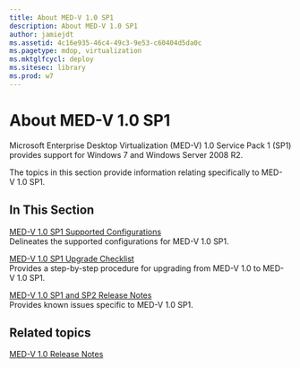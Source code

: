 ```yaml
---
title: About MED-V 1.0 SP1
description: About MED-V 1.0 SP1
author: jamiejdt
ms.assetid: 4c16e935-46c4-49c3-9e53-c60404d5da0c
ms.pagetype: mdop, virtualization
ms.mktglfcycl: deploy
ms.sitesec: library
ms.prod: w7
---
```



# About MED-V 1.0 SP1


Microsoft Enterprise Desktop Virtualization (MED-V) 1.0 Service Pack 1 (SP1) provides support for Windows 7 and Windows Server 2008 R2.

The topics in this section provide information relating specifically to MED-V 1.0 SP1.

## In This Section


<a href="" id="med-v-1-0-sp1-supported-configurations"></a>[MED-V 1.0 SP1 Supported Configurations](med-v-10-sp1-supported-configurationsmedv-10-sp1.md)  
Delineates the supported configurations for MED-V 1.0 SP1.

<a href="" id="med-v-1-0-sp1-upgrade-checklist"></a>[MED-V 1.0 SP1 Upgrade Checklist](med-v-10-sp1-upgrade-checklistmedv-10-sp1.md)  
Provides a step-by-step procedure for upgrading from MED-V 1.0 to MED-V 1.0 SP1.

<a href="" id="med-v-1-0-sp1-and-sp2-release-notes"></a>[MED-V 1.0 SP1 and SP2 Release Notes](med-v-10-sp1-and-sp2-release-notesmedv-10-sp1.md)  
Provides known issues specific to MED-V 1.0 SP1.

## Related topics


[MED-V 1.0 Release Notes](med-v-10-release-notesmedv-10.md)

 

 





